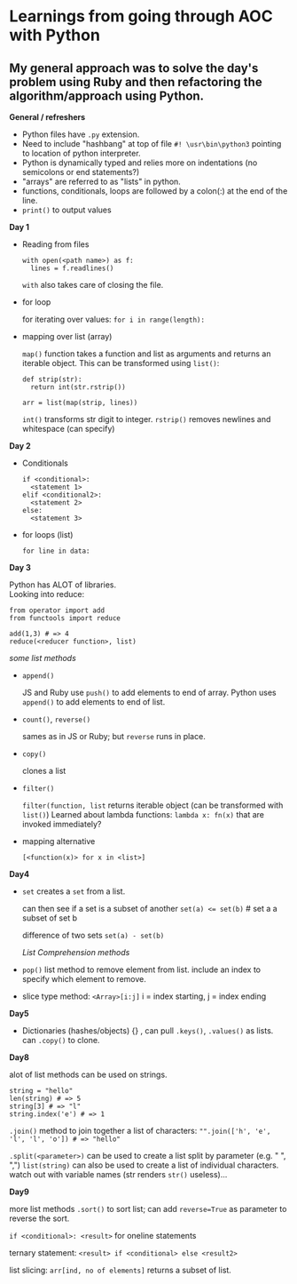 # Learnings from going through AOC with Python
## My general approach was to solve the day's problem using Ruby and then refactoring the algorithm/approach using Python.  

**General / refreshers**
- Python files have `.py` extension. 
- Need to include "hashbang" at top of file `#! \usr\bin\python3` pointing to location of python interpreter.
- Python is dynamically typed and relies more on indentations (no semicolons or end statements?)
- "arrays" are referred to as "lists" in python.
- functions, conditionals, loops are followed by a colon(:) at the end of the line.  
- `print()` to output values

**Day 1**
- Reading from files

  ``` 
  with open(<path name>) as f:
    lines = f.readlines()
  ```
  `with` also takes care of closing the file.

- for loop 
  
  for iterating over values:
  `for i in range(length):` 

- mapping over list (array)

  `map()` function takes a function and list as arguments and returns an iterable object.  This can be transformed using `list()`:

  ```
  def strip(str):
    return int(str.rstrip())
  
  arr = list(map(strip, lines))
  ```

  `int()` transforms str digit to integer.
  `rstrip()` removes newlines and whitespace (can specify)

**Day 2**
- Conditionals
  ```
  if <conditional>:
    <statement 1>
  elif <conditional2>:
    <statement 2>
  else:
    <statement 3>
  ```

- for loops (list)

  `for line in data:`

**Day 3**

Python has ALOT of libraries.  
Looking into reduce:

``` 
from operator import add
from functools import reduce

add(1,3) # => 4
reduce(<reducer function>, list)
```

*some list methods*
- `append()`

  JS and Ruby use `push()` to add elements to end of array.  Python uses `append()` to add elements to end of list.

- `count()`, `reverse()`

  sames as in JS or Ruby; but `reverse` runs in place.

- `copy()`

  clones a list

- `filter()`

  `filter(function, list` returns iterable object (can be transformed with `list()`)
  Learned about lambda functions:
  `lambda x: fn(x)` that are invoked immediately?

- mapping alternative

  `[<function(x)> for x in <list>]`

**Day4**
- `set`
  creates a `set` from a list.

  can then see if a set is a subset of another
  `set(a) <= set(b)` # set a a subset of set b

  difference of two sets
  `set(a) - set(b)`

  *List Comprehension methods*

- `pop()`
  list method to remove element from list.  include an index to specify which element to remove.  

- slice type method:
  `<Array>[i:j]` i = index starting, j = index ending

**Day5**

- Dictionaries (hashes/objects)
  {} , can pull `.keys()`, `.values()` as lists.  can `.copy()` to clone.

**Day8**

alot of list methods can be used on strings.
```
string = "hello"
len(string) # => 5
string[3] # => "l"
string.index('e') # => 1
```

`.join()` method to join together a list of characters:
`"".join(['h', 'e', 'l', 'l', 'o']) # => "hello"`

`.split(<parameter>)` can be used to create a list split by parameter (e.g. " ", ",")
`list(string)` can also be used to create a list of individual characters.
watch out with variable names (str renders `str()` useless)...

**Day9**

more list methods
`.sort()` to sort list; can add `reverse=True` as parameter to reverse the sort.

`if <conditional>: <result>` for oneline statements

ternary statement:
`<result> if <conditional> else <result2>`

list slicing:
`arr[ind, no of elements]` returns a subset of list.